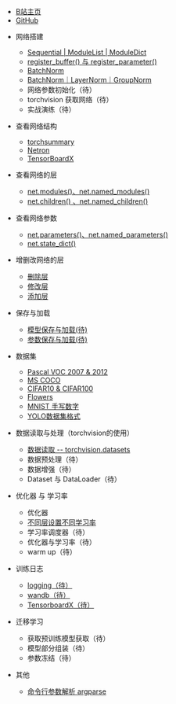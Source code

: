 <!-- docs/_sidebar.md --> 

- [B站主页](https://space.bilibili.com/94779326)
- [GitHub](https://github.com/Enzo-MiMan)

* 网络搭建
  * [Sequential | ModuleList | ModuleDict](/1_网络搭建/1_Sequential_ModuleList_ModuleDict.md)
  * [register_buffer() 与 register_parameter()](/1_网络搭建/2_register_buffer与register_parameter.md)
  * [BatchNorm](/1_网络搭建/3_BatchNorm.md)
  * [BatchNorm｜LayerNorm｜GroupNorm](/1_网络搭建/4_BatchNorm｜LayerNorm｜GroupNorm.md)
  * 网络参数初始化（待）
  * torchvision 获取网络（待）
  * 实战演练（待）

* 查看网络结构
  * [torchsummary](/2_查看网络结构/1_torchsummary.md)
  * [Netron](/2_查看网络结构/2_netron.md)
  * [TensorBoardX](/2_查看网络结构/3_TensorBoardX.md)
* 查看网络的层
  * [net.modules()、net.named_modules()](/3_查看网络的层/1_modules.md)
  * [net.children() 、net.named_children()](/3_查看网络的层/2_child.md)
* 查看网络参数
  * [net.parameters()、net.named_parameters()](/4_查看网络参数/1_parameters.md)
  * [net.state_dict()](/4_查看网络参数/2_state_dict.md)
* 增删改网络的层
  * [删除层](/5_增删改网络的层/1_删除层.md)
  * [修改层](/5_增删改网络的层/2_修改层.md)
  * [添加层](/5_增删改网络的层/3_添加层.md)
* 保存与加载
  * [模型保存与加载(待)](/6_保存与加载/1_模型保存与加载.md)
  * [参数保存与加载(待)](/6_保存与加载/2_参数保存与加载.md)

* 数据集
    * [Pascal VOC 2007  & 2012](/数据集/1_Pascal_VOC.md)
    * [MS COCO](/数据集/2_MS_COCO.md)
    * [CIFAR10 & CIFAR100](/数据集/3_CIFAR)
    * [Flowers](/数据集/4_Flowers)
    * [MNIST 手写数字](/数据集/5_MNIST)
    * [YOLO数据集格式](/数据集/6_YOLO)
* 数据读取与处理（torchvision的使用）

    * [数据读取 -- torchvision.datasets ](/数据读取与预处理/1_datasets.md)
    * 数据预处理（待）
    * 数据增强（待）
    * Dataset 与 DataLoader（待）
* 优化器 与 学习率 
    * 优化器
    * [不同层设置不同学习率](/basicKnowledge/不同层设置不同学习率.md)
    * 学习率调度器（待）
    * 优化器与学习率（待）
    * warm up（待）
* 训练日志

    * [logging（待）](/basicKnowledge/1_logging.md)
    * [wandb（待）](/basicKnowledge/2_wandb.md)
    * [TensorboardX（待）](/basicKnowledge/3_TensorboardX.md)
* 迁移学习
    * 获取预训练模型获取（待）
    * 模型部分组装（待）
    * 参数冻结（待）
* 其他

    * [命令行参数解析 argparse](/99_其他/1_argparse.md)
